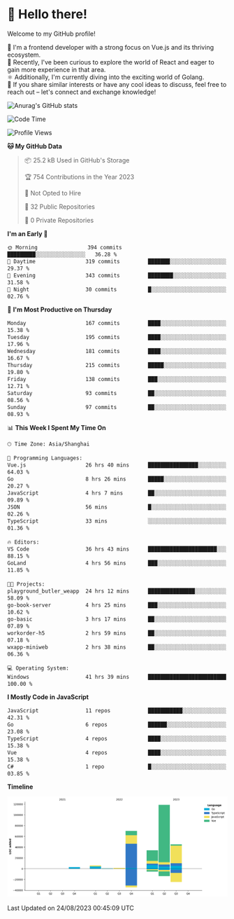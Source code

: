 # 👋 Hello there!

Welcome to my GitHub profile!

🤑 I'm a frontend developer with a strong focus on Vue.js and its thriving ecosystem.    
🌱 Recently, I've been curious to explore the world of React and eager to gain more experience in that area.   
⚛️ Additionally, I'm currently diving into the exciting world of Golang.   
🚀 If you share similar interests or have any cool ideas to discuss, feel free to reach out – let's connect and exchange knowledge!    

![Anurag's GitHub stats](https://github-readme-stats.vercel.app/api?username=huangyul&show_icons=true&&title_color=fff&icon_color=79ff97&text_color=9f9f9f&bg_color=151515&count_private=true)

<!--START_SECTION:waka-->
![Code Time](http://img.shields.io/badge/Code%20Time-386%20hrs%204%20mins-blue)

![Profile Views](http://img.shields.io/badge/Profile%20Views-0-blue)

**🐱 My GitHub Data** 

> 📦 25.2 kB Used in GitHub's Storage 
 > 
> 🏆 754 Contributions in the Year 2023
 > 
> 🚫 Not Opted to Hire
 > 
> 📜 32 Public Repositories 
 > 
> 🔑 0 Private Repositories 
 > 
**I'm an Early 🐤** 

```text
🌞 Morning                394 commits         █████████░░░░░░░░░░░░░░░░   36.28 % 
🌆 Daytime                319 commits         ███████░░░░░░░░░░░░░░░░░░   29.37 % 
🌃 Evening                343 commits         ████████░░░░░░░░░░░░░░░░░   31.58 % 
🌙 Night                  30 commits          █░░░░░░░░░░░░░░░░░░░░░░░░   02.76 % 
```
📅 **I'm Most Productive on Thursday** 

```text
Monday                   167 commits         ████░░░░░░░░░░░░░░░░░░░░░   15.38 % 
Tuesday                  195 commits         ████░░░░░░░░░░░░░░░░░░░░░   17.96 % 
Wednesday                181 commits         ████░░░░░░░░░░░░░░░░░░░░░   16.67 % 
Thursday                 215 commits         █████░░░░░░░░░░░░░░░░░░░░   19.80 % 
Friday                   138 commits         ███░░░░░░░░░░░░░░░░░░░░░░   12.71 % 
Saturday                 93 commits          ██░░░░░░░░░░░░░░░░░░░░░░░   08.56 % 
Sunday                   97 commits          ██░░░░░░░░░░░░░░░░░░░░░░░   08.93 % 
```


📊 **This Week I Spent My Time On** 

```text
🕑︎ Time Zone: Asia/Shanghai

💬 Programming Languages: 
Vue.js                   26 hrs 40 mins      ████████████████░░░░░░░░░   64.03 % 
Go                       8 hrs 26 mins       █████░░░░░░░░░░░░░░░░░░░░   20.27 % 
JavaScript               4 hrs 7 mins        ██░░░░░░░░░░░░░░░░░░░░░░░   09.89 % 
JSON                     56 mins             █░░░░░░░░░░░░░░░░░░░░░░░░   02.26 % 
TypeScript               33 mins             ░░░░░░░░░░░░░░░░░░░░░░░░░   01.36 % 

🔥 Editors: 
VS Code                  36 hrs 43 mins      ██████████████████████░░░   88.15 % 
GoLand                   4 hrs 56 mins       ███░░░░░░░░░░░░░░░░░░░░░░   11.85 % 

🐱‍💻 Projects: 
playground_butler_weapp  24 hrs 12 mins      ███████████████░░░░░░░░░░   58.09 % 
go-book-server           4 hrs 25 mins       ███░░░░░░░░░░░░░░░░░░░░░░   10.62 % 
go-basic                 3 hrs 17 mins       ██░░░░░░░░░░░░░░░░░░░░░░░   07.89 % 
workorder-h5             2 hrs 59 mins       ██░░░░░░░░░░░░░░░░░░░░░░░   07.18 % 
wxapp-miniweb            2 hrs 38 mins       ██░░░░░░░░░░░░░░░░░░░░░░░   06.36 % 

💻 Operating System: 
Windows                  41 hrs 39 mins      █████████████████████████   100.00 % 
```

**I Mostly Code in JavaScript** 

```text
JavaScript               11 repos            ███████████░░░░░░░░░░░░░░   42.31 % 
Go                       6 repos             ██████░░░░░░░░░░░░░░░░░░░   23.08 % 
TypeScript               4 repos             ████░░░░░░░░░░░░░░░░░░░░░   15.38 % 
Vue                      4 repos             ████░░░░░░░░░░░░░░░░░░░░░   15.38 % 
C#                       1 repo              █░░░░░░░░░░░░░░░░░░░░░░░░   03.85 % 
```



**Timeline**

![Lines of Code chart](https://raw.githubusercontent.com/huangyul/huangyul/main/assets/bar_graph.png)


 Last Updated on 24/08/2023 00:45:09 UTC
<!--END_SECTION:waka-->
